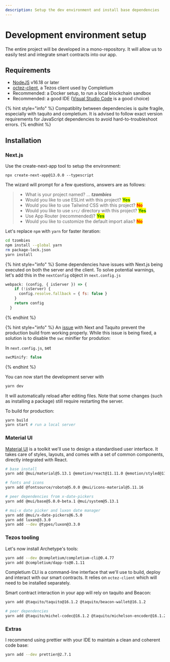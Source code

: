 ```yaml
---
description: Setup the dev environment and install base dependencies
---
```


# Development environment setup

The entire project will be developed in a mono-repository. It will allow us to easily test and integrate smart contracts into our app.&#x20;

## Requirements

* [NodeJS](https://nodejs.org/) v16.18 or later
* [octez-client](https://tezos.gitlab.io/introduction/howtoget.html), a Tezos client used by Completium
* Recommended: a Docker setup, to run a local blockchain sandbox
* Recommended: a good IDE ([Visual Studio Code](https://code.visualstudio.com/) is a good choice)

{% hint style="info" %}
Compatiblity between dependencies is quite fragile, especially with taquito and completium. It is advised to follow exact version requirements for JavaScript dependencies to avoid hard-to-troubleshoot errors.
{% endhint %}

## Installation

### Next.js

Use the create-next-app tool to setup the environment:

```
npx create-next-app@13.0.0 --typescript
```

The wizard will prompt for a few questions, answers are as follows:

> * What is your project named? … _**tzombies**_
> * Would you like to use ESLint with this project? <mark style="color:green;">**Yes**</mark>
> * Would you like to use Tailwind CSS with this project? <mark style="color:red;">**No**</mark>
> * Would you like to use `src/` directory with this project? <mark style="color:green;">**Yes**</mark>
> * Use App Router (recommended)? <mark style="color:green;">**Yes**</mark>
> * Would you like to customize the default import alias? <mark style="color:red;">**No**</mark>

Let's replace `npm` with `yarn` for faster iteration:

```bash
cd tzombies
npm install --global yarn
rm package-lock.json
yarn install
```

{% hint style="info" %}
Some dependencies have issues with Next.js being executed on both the server and the client. To solve potential warnings, let's add this in the `nextConfig` object in `next.config.js`



```javascript
webpack: (config, { isServer }) => {
    if (!isServer) {
      config.resolve.fallback = { fs: false }
    }
    return config
  }
```
{% endhint %}

{% hint style="info" %}
An [issue](https://github.com/ecadlabs/taquito/issues/2491) with Next and Taquito prevent the production build from working properly. While this issue is being fixed, a solution is to disable the `swc` minifier for prodution:&#x20;

In `next.config.js`, set&#x20;

```javascript
swcMinify: false
```
{% endhint %}

You can now start the development server with

```bash
yarn dev
```

It will automatically reload after editing files. Note that some changes (such as installing a package) still require restarting the server.&#x20;

To build for production:

```bash
yarn build
yarn start # run a local server
```

### Material UI

[Material UI](https://mui.com/material-ui/getting-started/overview/) is a toolkit we'll use to design a standardised user interface. It takes care of styles, layouts, and comes with a set of common components, directly integrated with React.&#x20;

```bash
# base install
yarn add @mui/material@5.13.1 @emotion/react@11.11.0 @emotion/styled@11.11.0

# fonts and icons
yarn add @fontsource/roboto@5.0.0 @mui/icons-material@5.11.16

# peer dependencies from x-date-pickers
yarn add @mui/base@5.0.0-beta.1 @mui/system@5.13.1

# mui-x date picker and luxon date manager
yarn add @mui/x-date-pickers@6.5.0
yarn add luxon@3.3.0 
yarn add --dev @types/luxon@3.3.0
```

### Tezos tooling

Let's now install Archetype's tools:

```bash
yarn add --dev @completium/completium-cli@0.4.77
yarn add @completium/dapp-ts@0.1.11
```

Completium CLI is a command-line interface that we'll use to build, deploy and interact with our smart contracts. It relies on `octez-client` which will need to be installed separately.&#x20;

Smart contract interaction in your app will rely on taquito and Beacon:

```bash
yarn add @taquito/taquito@16.1.2 @taquito/beacon-wallet@16.1.2 

# peer dependencies
yarn add @taquito/michel-codec@16.1.2 @taquito/michelson-encoder@16.1.2 @taquito/signer@16.1.2 @taquito/utils@16.1.2
```

### Extras

I recommend using prettier with your IDE to maintain a clean and coherent code base:&#x20;

```bash
yarn add --dev prettier@2.7.1
```
